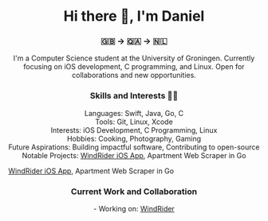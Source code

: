 <h1 align="center">Hi there 👋, I'm Daniel</h1>

<h3 align="center">🇬🇧 -> 🇶🇦 -> 🇳🇱</h3>

<p align="center">I'm a Computer Science student at the University of Groningen. Currently focusing on iOS development, C programming, and Linux. Open for collaborations and new opportunities.</p>

<h3 align="center">Skills and Interests 🧑‍💻 </h3>

<p align="center">
Languages: Swift, Java, Go, C <br>
Tools: Git, Linux, Xcode <br>
Interests: iOS Development, C Programming, Linux <br>
Hobbies: Cooking, Photography, Gaming <br>
Future Aspirations: Building impactful software, Contributing to open-source <br>
Notable Projects: <a href="https://github.com/Daiigr/windrider-ios.git">WindRider iOS App</a>, Apartment Web Scraper in Go


<a href="https://github.com/Daiigr/windrider-ios.git">WindRider iOS App</a>, Apartment Web Scraper in Go
</p>
<h3 align="center">Current Work and Collaboration</h3>

<p align="center">
- Working on: <a href="https://github.com/Daiigr/windrider-ios.git">WindRider</a> <br>
</p>